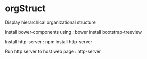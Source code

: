 # orgStruct
Display hierarchical organizational structure


Install bower-components using :
	bower install bootstrap-treeview

Install http-server :
	npm install http-server

Run http server to host web page :
	http-server
	
